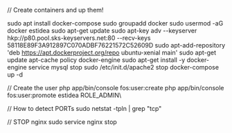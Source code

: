 // Create containers and up them! 

sudo apt install docker-compose
sudo groupadd docker
sudo usermod -aG docker estidea
sudo apt-get update
sudo apt-key adv --keyserver hkp://p80.pool.sks-keyservers.net:80 --recv-keys 58118E89F3A912897C070ADBF76221572C52609D
sudo apt-add-repository 'deb https://apt.dockerproject.org/repo ubuntu-xenial main'
sudo apt-get update
apt-cache policy docker-engine
sudo apt-get install -y docker-engine
service mysql stop
sudo /etc/init.d/apache2 stop
docker-compose up -d

// Create the user
php app/bin/console fos:user:create
php app/bin/console fos:user:promote estidea ROLE_ADMIN\

// How to detect PORTs
sudo netstat -tpln | grep "tcp"

// STOP nginx
sudo service nginx stop


